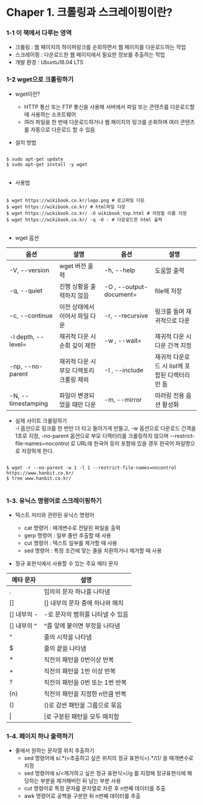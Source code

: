 # Chaper 1. 크롤링과 스크레이핑이란?

### 1-1 이 책에서 다루는 영역
* 크롤링 : 웹 페이지의 하이퍼링크를 순회하면서 웹 페이지를 다운로드하는 작업
* 스크레이핑 : 다운로드한 웹 페이지에서 필요한 정보를 추출하는 작업
* 개발 환경 : Ubuntu18.04 LTS

### 1-2 wget으로 크롤링하기
* wget이란?
  * HTTP 통신 또는 FTP 통신을 사용해 서버에서 파일 또는 콘텐츠를 다운로드할 때 사용하는 소프트웨어
  * 여러 파일을 한 번에 다운로드하거나 웹 페이지의 링크를 순회하며 여러 콘텐츠를 자동으로 다운로드 할 수 있음

* 설치 방법
<pre>
<code> 
$ sudo apt-get update
$ sudo apt-get install -y wget
</code>
</pre>

* 사용법
<pre>
<code>
$ wget https://wikibook.co.kr/logo.png # 로고파일 다운
$ wget https://wikibook.co.kr/ # html파일 다운
$ wget https://wikibook.co.kr/ -O wikibook_top.html # 저장할 이름 지정
$ wget https://wikibook.co.kr/ -q -O - # 다운로드한 html 출력
</code>
</pre>

* wget 옵션

|옵션|설명|옵션|설명|
|---|---|---|---|
|-V, --version|wget 버전 출력|-h, --help|도움말 출력|
|-q, --quiet|진행 싱황을 출력하지 않음|-O <file>, --output-document=<file>|file에 저장|
|-c, --continue|이전 상태에서 이어서 파일 다운|-r, --recursive|링크를 돌며 재귀적으로 다운|
|-l depth, --level=<depth>|재귀적 다운 시 순회 깊이 제한|-w <seconds>, --wait=<seconds>|재귀적 다운 시 다운 간격 지정|
|-np, --no-parent|재귀적 다운 시 부모 디렉토리 크롤링 제외|-I <list>, --include <list>|재귀적 다운로드 시 list에 포함된 디렉터리만 돔|
|-N, --timestamping|파일이 변경되었을 때만 다운|-m, --mirror <list>|미러링 전용 옵션 활성화|

* 실제 사이트 크롤링하기\
-l 옵션으로 링크를 한 번만 더 타고 들어가게 만들고, -w 옵션으로 다운로드 간격을 1초로 지정, -no-parent 옵션으로 부모 디렉터리를 크롤링하지 않으며 --restrict-file-names=nocontrol 로 URL에 한국어 등이 포함돼 있을 경우 한국어 파일명으로 저장하게 한다.
<pre>
<code>
$ wget -r --no-parent -w 1 -l 1 --restrict-file-names=nocontrol https://www.hanbit.co.kr/
$ tree www.hanbit.co.kr/
</code>
</pre>
 
### 1-3. 유닉스 명령어로 스크레이핑하기
* 텍스트 저리와 관련된 유닉스 명령어
  * cat 명령어 : 매개변수로 전달된 파일을 출력
  * gerp 명령어 : 일부 줄만 추출할 때 사용
  * cut 명령어 : 텍스트 일부를 제거할 때 사용
  * sed 명령어 : 특정 조건에 맞는 줄을 치환하거나 제거할 때 사용

* 정규 표현식에서 사용할 수 있는 주요 메타 문자
 
|메타 문자|설명|
|---|---|
|.|임의의 문자 하나를 나타냄|
|[]|[] 내부의 문자 중에 하나와 매치|
|[] 내부의 -|-로 문자의 범위를 나타낼 수 있음|
|[] 내부의 ^|^를 앞에 붙이면 부정을 나타냄|
|^|줄의 시작을 나타냄|
|$|줄의 끝을 나타냄|
|*|직전의 패턴을 0번이상 반복|
|+|직전의 패턴을 1번 이상 반복|
|?|직전의 패턴을 0번 또는 1번 반복|
|{n}|직전의 패턴을 지정한 n만큼 반복|
|()|()로 감싼 패턴을 그룹으로 묶음|
|\||\|로 구분된 패턴을 모두 매치함|
 
### 1-4. 페이지 하나 출력하기
* 줄에서 원하는 문자열 위치 추출하기
  * sed 명령어에 s/.\*(<추출하고 싶은 위치의 정규 표현식>).*/\1/ 을 매개변수로 지정
  * sed 명령어에 s/<제거하고 싶은 정규 표현식>//g 를 지정해 정규표현식에 해당하는 부분을 제거해버린 뒤 남는 부분 사용
  * cut 명령어로 특정 문자를 문자열로 자른 후 n번째 데이터를 추출
  * awk 명령어로 공백을 구분한 뒤 n번째 데이터를 추출
 
 
 
